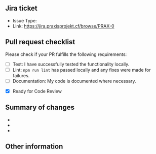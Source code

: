 <!--- 
    Title format:
    <Issue-ID> <Summary of Pull Request>

    PRAX-000 This is an example.
-->

## Jira ticket
<!-- Please enter this information -->
<!-- For subtasks, use the issue type of the parent. -->
- Issue Type: 
- Link: https://jira.praxisprojekt.cf/browse/PRAX-0

## Pull request checklist

Please check if your PR fulfills the following requirements:
- [ ] Test: I have successfully tested the functionality locally.
- [ ] Lint: `npm run lint` has passed locally and any fixes were made for failures.
- [ ] Documentation: My code is documented where necessary.
<!-- Uncheck if your work is in progress -->
- [x] Ready for Code Review

## Summary of changes
<!-- What changes are being introduced in this PR? -->

- 
- 
- 

## Other information
<!-- Any other information that is important to this PR -->
